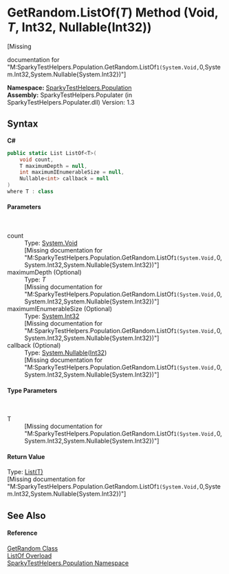 # GetRandom.ListOf(*T*) Method (Void, *T*, Int32, Nullable(Int32))
 

\[Missing <summary> documentation for "M:SparkyTestHelpers.Population.GetRandom.ListOf``1(System.Void,``0,System.Int32,System.Nullable{System.Int32})"\]

**Namespace:**&nbsp;<a href="N_SparkyTestHelpers_Population.md">SparkyTestHelpers.Population</a><br />**Assembly:**&nbsp;SparkyTestHelpers.Populater (in SparkyTestHelpers.Populater.dll) Version: 1.3

## Syntax

**C#**<br />
``` C#
public static List ListOf<T>(
	void count,
	T maximumDepth = null,
	int maximumIEnumerableSize = null,
	Nullable<int> callback = null
)
where T : class

```


#### Parameters
&nbsp;<dl><dt>count</dt><dd>Type: <a href="http://msdn2.microsoft.com/en-us/library/skf099af" target="_blank">System.Void</a><br />\[Missing <param name="count"/> documentation for "M:SparkyTestHelpers.Population.GetRandom.ListOf``1(System.Void,``0,System.Int32,System.Nullable{System.Int32})"\]</dd><dt>maximumDepth (Optional)</dt><dd>Type: *T*<br />\[Missing <param name="maximumDepth"/> documentation for "M:SparkyTestHelpers.Population.GetRandom.ListOf``1(System.Void,``0,System.Int32,System.Nullable{System.Int32})"\]</dd><dt>maximumIEnumerableSize (Optional)</dt><dd>Type: <a href="http://msdn2.microsoft.com/en-us/library/td2s409d" target="_blank">System.Int32</a><br />\[Missing <param name="maximumIEnumerableSize"/> documentation for "M:SparkyTestHelpers.Population.GetRandom.ListOf``1(System.Void,``0,System.Int32,System.Nullable{System.Int32})"\]</dd><dt>callback (Optional)</dt><dd>Type: <a href="http://msdn2.microsoft.com/en-us/library/b3h38hb0" target="_blank">System.Nullable</a>(<a href="http://msdn2.microsoft.com/en-us/library/td2s409d" target="_blank">Int32</a>)<br />\[Missing <param name="callback"/> documentation for "M:SparkyTestHelpers.Population.GetRandom.ListOf``1(System.Void,``0,System.Int32,System.Nullable{System.Int32})"\]</dd></dl>

#### Type Parameters
&nbsp;<dl><dt>T</dt><dd>\[Missing <typeparam name="T"/> documentation for "M:SparkyTestHelpers.Population.GetRandom.ListOf``1(System.Void,``0,System.Int32,System.Nullable{System.Int32})"\]</dd></dl>

#### Return Value
Type: <a href="http://msdn2.microsoft.com/en-us/library/6sh2ey19" target="_blank">List(T)</a><br />\[Missing <returns> documentation for "M:SparkyTestHelpers.Population.GetRandom.ListOf``1(System.Void,``0,System.Int32,System.Nullable{System.Int32})"\]

## See Also


#### Reference
<a href="T_SparkyTestHelpers_Population_GetRandom.md">GetRandom Class</a><br /><a href="Overload_SparkyTestHelpers_Population_GetRandom_ListOf.md">ListOf Overload</a><br /><a href="N_SparkyTestHelpers_Population.md">SparkyTestHelpers.Population Namespace</a><br />